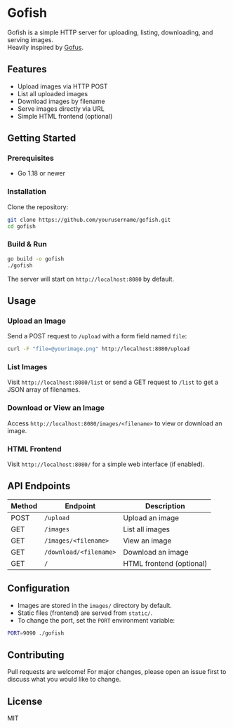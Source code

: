 # Gofish

Gofish is a simple HTTP server for uploading, listing, downloading, and serving images.  
Heavily inspired by [Gofus](https://github.com/mqnr/gofus).

## Features

- Upload images via HTTP POST
- List all uploaded images
- Download images by filename
- Serve images directly via URL
- Simple HTML frontend (optional)

## Getting Started

### Prerequisites

- Go 1.18 or newer

### Installation

Clone the repository:

```bash
git clone https://github.com/yourusername/gofish.git
cd gofish
```

### Build & Run

```bash
go build -o gofish
./gofish
```

The server will start on `http://localhost:8080` by default.

## Usage

### Upload an Image

Send a POST request to `/upload` with a form field named `file`:

```bash
curl -F "file=@yourimage.png" http://localhost:8080/upload
```

### List Images

Visit `http://localhost:8080/list` or send a GET request to `/list` to get a JSON array of filenames.

### Download or View an Image

Access `http://localhost:8080/images/<filename>` to view or download an image.

### HTML Frontend

Visit `http://localhost:8080/` for a simple web interface (if enabled).

## API Endpoints

| Method | Endpoint               | Description              |
|--------|------------------------|--------------------------|
| POST   | `/upload`              | Upload an image          |
| GET    | `/images`              | List all images          |
| GET    | `/images/<filename>`   | View an image            |
| GET    | `/download/<filename>` | Download an image        |
| GET    | `/`                    | HTML frontend (optional) |

## Configuration

- Images are stored in the `images/` directory by default.
- Static files (frontend) are served from `static/`.
- To change the port, set the `PORT` environment variable:

```bash
PORT=9090 ./gofish
```

## Contributing

Pull requests are welcome! For major changes, please open an issue first to discuss what you would like to change.

## License

MIT
